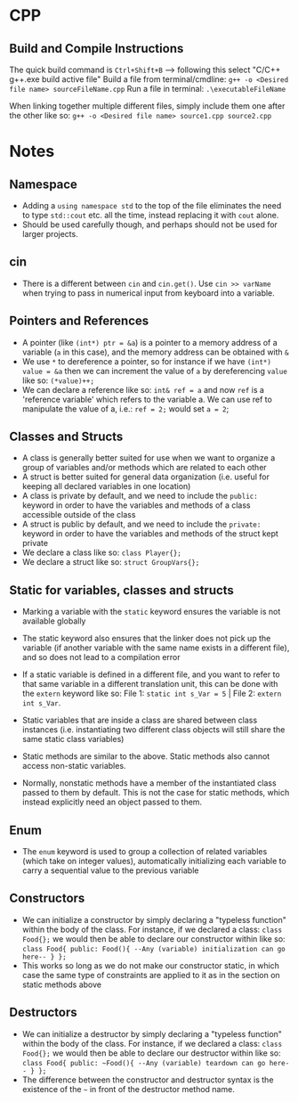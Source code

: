 # CPP
## Build and Compile Instructions

The quick build command is `Ctrl+Shift+B` --> following this select "C/C++ g++.exe build active file"
Build a file from terminal/cmdline: `g++ -o <Desired file name> sourceFileName.cpp`
Run a file in terminal: `.\executableFileName`

When linking together multiple different files, simply include them one after the other like so: `g++ -o <Desired file name> source1.cpp source2.cpp`

# Notes

## Namespace

- Adding a `using namespace std` to the top of the file eliminates the need to type `std::cout` etc. all the time, instead replacing it with `cout` alone.
- Should be used carefully though, and perhaps should not be used for larger projects.

## cin

- There is a different between `cin` and `cin.get()`. Use `cin >> varName` when trying to pass in numerical input from keyboard into a variable.

## Pointers and References

- A pointer (like `(int*) ptr = &a`) is a pointer to a memory address of a variable (`a` in this case), and the memory address can be obtained with `&`
- We use `*` to dereference a pointer, so for instance if we have `(int*) value = &a` then we can increment the value of `a` by dereferencing `value` like so: `(*value)++;`
- We can declare a reference like so: `int& ref = a` and now `ref` is a 'reference variable' which refers to the variable a. We can use ref to manipulate the value of a, i.e.: `ref = 2;` would set `a = 2`;

## Classes and Structs

- A class is generally better suited for use when we want to organize a group of variables and/or methods which are related to each other
- A struct is better suited for general data organization (i.e. useful for keeping all declared variables in one location)
- A class is private by default, and we need to include the `public:` keyword in order to have the variables and methods of a class accessible outside of the class
- A struct is public by default, and we need to include the `private:` keyword in order to have the variables and methods of the struct kept private
- We declare a class like so: `class Player{};`
- We declare a struct like so: `struct GroupVars{};`

## Static for variables, classes and structs

- Marking a variable with the `static` keyword ensures the variable is not available globally
- The static keyword also ensures that the linker does not pick up the variable (if another variable with the same name exists in a different file), and so does not lead to a compilation error
- If a static variable is defined in a different file, and you want to refer to that same variable in a different translation unit, this can be done with the `extern` keyword like so:
  File 1: `static int s_Var = 5` | File 2: `extern int s_Var`.

- Static variables that are inside a class are shared between class instances (i.e. instantiating two different class objects will still share the same static class variables)
- Static methods are similar to the above. Static methods also cannot access non-static variables.
- Normally, nonstatic methods have a member of the instantiated class passed to them by default. This is not the case for static methods, which instead explicitly need an object passed to them.

## Enum

- The `enum` keyword is used to group a collection of related variables (which take on integer values), automatically initializing each variable to carry
  a sequential value to the previous variable

## Constructors

- We can initialize a constructor by simply declaring a "typeless function" within the body of the class. For instance, if we declared a class: `class Food{};`
  we would then be able to declare our constructor within like so: `class Food{ public: Food(){ --Any (variable) initialization can go here-- } };`
- This works so long as we do not make our constructor static, in which case the same type of constraints are applied to it as in the section on static methods above

## Destructors

- We can initialize a destructor by simply declaring a "typeless function" within the body of the class. For instance, if we declared a class: `class Food{};`
  we would then be able to declare our destructor within like so: `class Food{ public: ~Food(){ --Any (variable) teardown can go here-- } };`
- The difference between the constructor and destructor syntax is the existence of the `~` in front of the destructor method name.